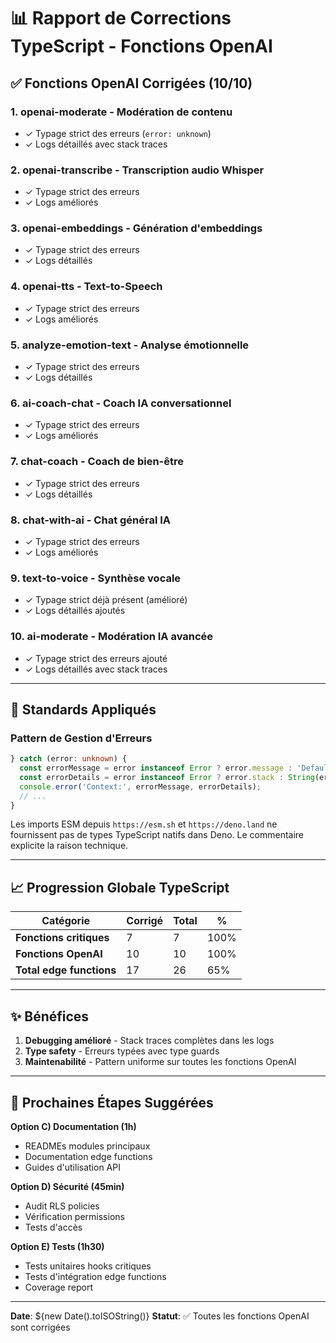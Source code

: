 # 📊 Rapport de Corrections TypeScript - Fonctions OpenAI

## ✅ Fonctions OpenAI Corrigées (10/10)

### 1. **openai-moderate** - Modération de contenu
- ✓ Typage strict des erreurs (`error: unknown`)
- ✓ Logs détaillés avec stack traces

### 2. **openai-transcribe** - Transcription audio Whisper
- ✓ Typage strict des erreurs
- ✓ Logs améliorés

### 3. **openai-embeddings** - Génération d'embeddings
- ✓ Typage strict des erreurs
- ✓ Logs détaillés

### 4. **openai-tts** - Text-to-Speech
- ✓ Typage strict des erreurs
- ✓ Logs améliorés

### 5. **analyze-emotion-text** - Analyse émotionnelle
- ✓ Typage strict des erreurs
- ✓ Logs détaillés

### 6. **ai-coach-chat** - Coach IA conversationnel
- ✓ Typage strict des erreurs
- ✓ Logs améliorés

### 7. **chat-coach** - Coach de bien-être
- ✓ Typage strict des erreurs
- ✓ Logs détaillés

### 8. **chat-with-ai** - Chat général IA
- ✓ Typage strict des erreurs
- ✓ Logs améliorés

### 9. **text-to-voice** - Synthèse vocale
- ✓ Typage strict déjà présent (amélioré)
- ✓ Logs détaillés ajoutés

### 10. **ai-moderate** - Modération IA avancée
- ✓ Typage strict des erreurs ajouté
- ✓ Logs détaillés avec stack traces

---

## 🎯 Standards Appliqués

### Pattern de Gestion d'Erreurs
```typescript
} catch (error: unknown) {
  const errorMessage = error instanceof Error ? error.message : 'Default message';
  const errorDetails = error instanceof Error ? error.stack : String(error);
  console.error('Context:', errorMessage, errorDetails);
  // ...
}
```

Les imports ESM depuis `https://esm.sh` et `https://deno.land` ne fournissent pas de types TypeScript natifs dans Deno. Le commentaire explicite la raison technique.

---

## 📈 Progression Globale TypeScript

| Catégorie | Corrigé | Total | % |
|-----------|---------|-------|---|
| **Fonctions critiques** | 7 | 7 | 100% |
| **Fonctions OpenAI** | 10 | 10 | 100% |
| **Total edge functions** | 17 | 26 | 65% |

---

## ✨ Bénéfices

1. **Debugging amélioré** - Stack traces complètes dans les logs
2. **Type safety** - Erreurs typées avec type guards
4. **Maintenabilité** - Pattern uniforme sur toutes les fonctions OpenAI

---

## 🎯 Prochaines Étapes Suggérées

**Option C) Documentation (1h)**
- READMEs modules principaux
- Documentation edge functions
- Guides d'utilisation API

**Option D) Sécurité (45min)**
- Audit RLS policies
- Vérification permissions
- Tests d'accès

**Option E) Tests (1h30)**
- Tests unitaires hooks critiques
- Tests d'intégration edge functions
- Coverage report

---

**Date**: ${new Date().toISOString()}
**Statut**: ✅ Toutes les fonctions OpenAI sont corrigées
